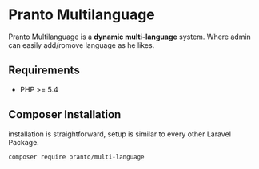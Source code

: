 # Pranto Multilanguage
Pranto Multilanguage is a **dynamic multi-language** system. Where admin can easily add/romove language as he likes.
## Requirements
- PHP >= 5.4
## Composer Installation
installation is straightforward, setup is similar to every other Laravel Package.

`composer require pranto/multi-language`



